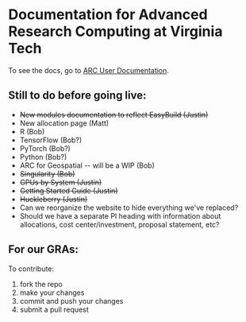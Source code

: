 # Documentation for Advanced Research Computing at Virginia Tech

To see the docs, go to [ARC User Documentation](https://arc-rtd.readthedocs.io/en/latest/index.html).

## Still to do before going live:

* ~~New modules documentation to reflect EasyBuild (Justin)~~
* New allocation page (Matt)
* R (Bob)
* TensorFlow (Bob?)
* PyTorch (Bob?)
* Python (Bob?)
* ARC for Geospatial -- will be a WIP (Bob) 
* ~~Singularity (Bob)~~
* ~~GPUs by System (Justin)~~
* ~~Getting Started Guide (Justin)~~
* ~~Huckleberry (Justin)~~
* Can we reorganize the website to hide everything we've replaced?
* Should we have a separate PI heading with information about allocations, cost center/investment, proposal statement, etc?

## For our GRAs:

To contribute:

1. fork the repo 
2. make your changes
3. commit and push your changes
4. submit a pull request
